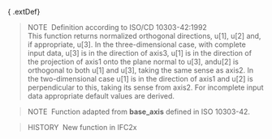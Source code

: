 ﻿{ .extDef}
> NOTE&nbsp; Definition according to ISO/CD 10303-42:1992  
> This function returns normalized orthogonal directions, u[1], u[2] and, if appropriate, u[3]. In the three-dimensional case, with complete input data, u[3] is in the direction of axis3, u[1] is in the direction of the projection of axis1 onto the plane normal to u[3], andu[2] is orthogonal to both u[1] and u[3], taking the same sense as axis2. In the two-dimensional case u[1] is in the direction of axis1 and u[2] is perpendicular to this, taking its sense from axis2. For incomplete input data appropriate default values are derived.

> NOTE&nbsp; Function adapted from **base_axis** defined in ISO 10303-42.

> HISTORY&nbsp; New function in IFC2x